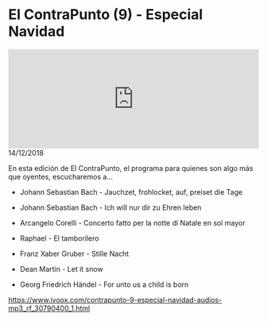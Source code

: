 # El ContraPunto (9) - Especial Navidad
<iframe id='audio_88903085' frameborder='0' allowfullscreen='' scrolling='no' height='200' style='width:100%;' src='https://www.ivoox.com/player_ej_30790400_6_1.html' loading='lazy'></iframe>14/12/2018

En esta edición de El ContraPunto, el programa para quienes son algo más que oyentes, escucharemos a... 

 - Johann Sebastian Bach - Jauchzet, frohlocket, auf, preiset die Tage

 - Johann Sebastian Bach - Ich will nur dir zu Ehren leben

 - Arcangelo Corelli - Concerto fatto per la notte di Natale en sol mayor

 - Raphael - El tamborilero

 - Franz Xaber Gruber - Stille Nacht

 - Dean Martin - Let it snow

 - Georg Friedrich Händel - For unto us a child is born

https://www.ivoox.com/contrapunto-9-especial-navidad-audios-mp3_rf_30790400_1.html
